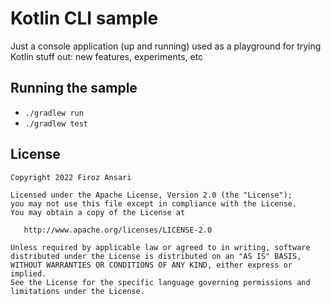 # Kotlin CLI sample

Just a console application (up and running) used as a playground for trying Kotlin stuff out: new features, experiments, etc

## Running the sample

- `./gradlew run`
- `./gradlew test`

## License

    Copyright 2022 Firoz Ansari

    Licensed under the Apache License, Version 2.0 (the "License");
    you may not use this file except in compliance with the License.
    You may obtain a copy of the License at

       http://www.apache.org/licenses/LICENSE-2.0

    Unless required by applicable law or agreed to in writing, software
    distributed under the License is distributed on an "AS IS" BASIS,
    WITHOUT WARRANTIES OR CONDITIONS OF ANY KIND, either express or implied.
    See the License for the specific language governing permissions and
    limitations under the License.
